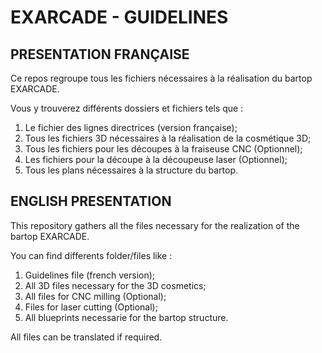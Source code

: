 # EXARCADE - GUIDELINES

## PRESENTATION FRANÇAISE

Ce repos regroupe tous les fichiers nécessaires à la réalisation du bartop EXARCADE. </br>

Vous y trouverez différents dossiers et fichiers tels que : </br>
<ol>
    <li>Le fichier des lignes directrices (version française);</li>
    <li>Tous les fichiers 3D nécessaires à la réalisation de la cosmétique 3D;</li>
    <li>Tous les fichiers pour les découpes à la fraiseuse CNC (Optionnel);</li>
    <li>Les fichiers pour la découpe à la découpeuse laser (Optionnel);</li>
    <li>Tous les plans nécessaires à la structure du bartop.</li>
</ol>

## ENGLISH PRESENTATION

This repository gathers all the files necessary for the realization of the bartop EXARCADE. </br>

You can find differents folder/files like : </br>
<ol>
    <li>Guidelines file (french version);</li>
    <li>All 3D files necessary for the 3D cosmetics;</li>
    <li>All files for CNC milling (Optional);</li>
    <li>Files for laser cutting (Optional);</li>
    <li>All blueprints necessarie for the bartop structure.</li>
</ol>

All files can be translated if required.
